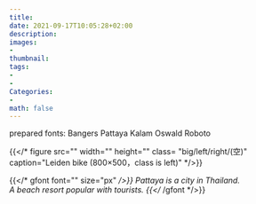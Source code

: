 ```yaml
---
title:
date: 2021-09-17T10:05:28+02:00
description:
images:
-
thumbnail:
tags:
-
-
Categories:
-
math: false
---
```

prepared fonts:
Bangers Pattaya Kalam
Oswald  Roboto

{{</* figure src="" width="" height="" class= "big/left/right/(空)" caption="Leiden bike (800×500，class is left)" */>}}

{{</* gfont font="" size="px" */>}}
Pattaya is a city in Thailand.<br>A beach resort popular with tourists.
{{</* /gfont */>}} <br>
